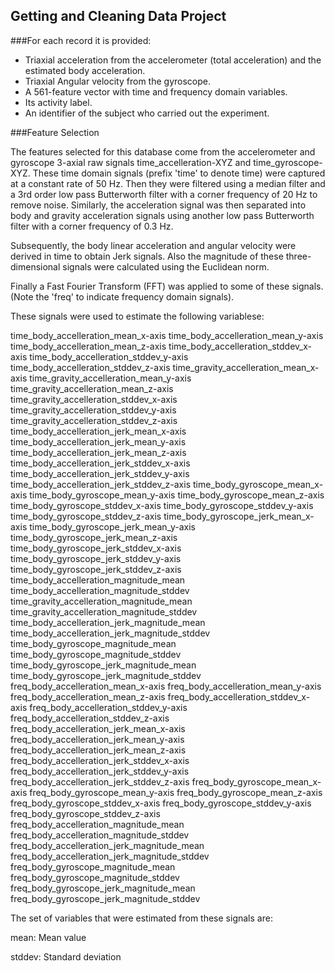 ## Getting and Cleaning Data Project

###For each record it is provided:

- Triaxial acceleration from the accelerometer (total acceleration) and the estimated body acceleration.
- Triaxial Angular velocity from the gyroscope. 
- A 561-feature vector with time and frequency domain variables. 
- Its activity label. 
- An identifier of the subject who carried out the experiment.
 
###Feature Selection 

The features selected for this database come from the accelerometer and gyroscope 3-axial raw signals time_accelleration-XYZ and time_gyroscope-XYZ. These time domain signals (prefix 'time' to denote time) were captured at a constant rate of 50 Hz. Then they were filtered using a median filter and a 3rd order low pass Butterworth filter with a corner frequency of 20 Hz to remove noise. Similarly, the acceleration signal was then separated into body and gravity acceleration signals using another low pass Butterworth filter with a corner frequency of 0.3 Hz. 

Subsequently, the body linear acceleration and angular velocity were derived in time to obtain Jerk signals. Also the magnitude of these three-dimensional signals were calculated using the Euclidean norm. 

Finally a Fast Fourier Transform (FFT) was applied to some of these signals. (Note the 'freq' to indicate frequency domain signals). 

These signals were used to estimate the following variablese:  

time_body_accelleration_mean_x-axis
time_body_accelleration_mean_y-axis
time_body_accelleration_mean_z-axis
time_body_accelleration_stddev_x-axis
time_body_accelleration_stddev_y-axis
time_body_accelleration_stddev_z-axis
time_gravity_accelleration_mean_x-axis
time_gravity_accelleration_mean_y-axis
time_gravity_accelleration_mean_z-axis
time_gravity_accelleration_stddev_x-axis
time_gravity_accelleration_stddev_y-axis
time_gravity_accelleration_stddev_z-axis
time_body_accelleration_jerk_mean_x-axis
time_body_accelleration_jerk_mean_y-axis
time_body_accelleration_jerk_mean_z-axis
time_body_accelleration_jerk_stddev_x-axis
time_body_accelleration_jerk_stddev_y-axis
time_body_accelleration_jerk_stddev_z-axis
time_body_gyroscope_mean_x-axis
time_body_gyroscope_mean_y-axis
time_body_gyroscope_mean_z-axis
time_body_gyroscope_stddev_x-axis
time_body_gyroscope_stddev_y-axis
time_body_gyroscope_stddev_z-axis
time_body_gyroscope_jerk_mean_x-axis
time_body_gyroscope_jerk_mean_y-axis
time_body_gyroscope_jerk_mean_z-axis
time_body_gyroscope_jerk_stddev_x-axis
time_body_gyroscope_jerk_stddev_y-axis
time_body_gyroscope_jerk_stddev_z-axis
time_body_accelleration_magnitude_mean
time_body_accelleration_magnitude_stddev
time_gravity_accelleration_magnitude_mean
time_gravity_accelleration_magnitude_stddev
time_body_accelleration_jerk_magnitude_mean
time_body_accelleration_jerk_magnitude_stddev
time_body_gyroscope_magnitude_mean
time_body_gyroscope_magnitude_stddev
time_body_gyroscope_jerk_magnitude_mean
time_body_gyroscope_jerk_magnitude_stddev
freq_body_accelleration_mean_x-axis
freq_body_accelleration_mean_y-axis
freq_body_accelleration_mean_z-axis
freq_body_accelleration_stddev_x-axis
freq_body_accelleration_stddev_y-axis
freq_body_accelleration_stddev_z-axis
freq_body_accelleration_jerk_mean_x-axis
freq_body_accelleration_jerk_mean_y-axis
freq_body_accelleration_jerk_mean_z-axis
freq_body_accelleration_jerk_stddev_x-axis
freq_body_accelleration_jerk_stddev_y-axis
freq_body_accelleration_jerk_stddev_z-axis
freq_body_gyroscope_mean_x-axis
freq_body_gyroscope_mean_y-axis
freq_body_gyroscope_mean_z-axis
freq_body_gyroscope_stddev_x-axis
freq_body_gyroscope_stddev_y-axis
freq_body_gyroscope_stddev_z-axis
freq_body_accelleration_magnitude_mean
freq_body_accelleration_magnitude_stddev
freq_body_accelleration_jerk_magnitude_mean
freq_body_accelleration_jerk_magnitude_stddev
freq_body_gyroscope_magnitude_mean
freq_body_gyroscope_magnitude_stddev
freq_body_gyroscope_jerk_magnitude_mean
freq_body_gyroscope_jerk_magnitude_stddev

The set of variables that were estimated from these signals are: 

mean: Mean value

stddev: Standard deviation

